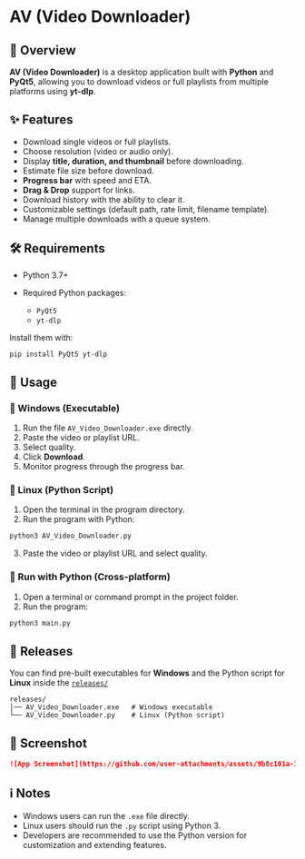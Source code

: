 # AV (Video Downloader)

## 📌 Overview

**AV (Video Downloader)** is a desktop application built with **Python** and **PyQt5**, allowing you to download videos or full playlists from multiple platforms using **yt-dlp**.

## ✨ Features

* Download single videos or full playlists.
* Choose resolution (video or audio only).
* Display **title, duration, and thumbnail** before downloading.
* Estimate file size before download.
* **Progress bar** with speed and ETA.
* **Drag & Drop** support for links.
* Download history with the ability to clear it.
* Customizable settings (default path, rate limit, filename template).
* Manage multiple downloads with a queue system.

## 🛠️ Requirements

* Python 3.7+
* Required Python packages:

  * `PyQt5`
  * `yt-dlp`

Install them with:

```bash
pip install PyQt5 yt-dlp
```

## 🚀 Usage

### 🔹 Windows (Executable)

1. Run the file `AV_Video_Downloader.exe` directly.
2. Paste the video or playlist URL.
3. Select quality.
4. Click **Download**.
5. Monitor progress through the progress bar.

### 🔹 Linux (Python Script)

1. Open the terminal in the program directory.
2. Run the program with Python:

```bash
python3 AV_Video_Downloader.py
```

3. Paste the video or playlist URL and select quality.

### 🔹 Run with Python (Cross-platform)

1. Open a terminal or command prompt in the project folder.
2. Run the program:

```bash
python3 main.py
```

## 📂 Releases

You can find pre-built executables for **Windows** and the Python script for **Linux** inside the [`releases/`](./releases) 

```
releases/
│── AV_Video_Downloader.exe   # Windows executable
└── AV_Video_Downloader.py    # Linux (Python script)
```


## 📸 Screenshot

```markdown
![App Screenshot](https://github.com/user-attachments/assets/9b8c101a-166f-4a00-980c-96d04e87c55c)
```

## ℹ️ Notes

* Windows users can run the `.exe` file directly.
* Linux users should run the `.py` script using Python 3.
* Developers are recommended to use the Python version for customization and extending features.
